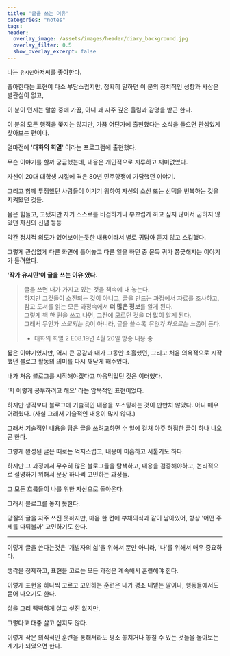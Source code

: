 ```yaml
---
title: "글을 쓰는 이유"
categories: "notes"
tags:
header:
  overlay_image: /assets/images/header/diary_background.jpg
  overlay_filter: 0.5
  show_overlay_excerpt: false
---
```


나는 `유시민`아저씨를 좋아한다.

좋아한다는 표현이 다소 부담스럽지만, 정확히 말하면 이 분의 정치적인 성향과 사상은 별관심이 없고,

이 분이 던지는 말씀 중에 가끔, 아니 꽤 자주 깊은 울림과 감명을 받곤 한다.

이 분의 모든 행적을 쫓지는 않지만, 가끔 어딘가에 출현했다는 소식을 들으면 관심있게 찾아보는 편이다.

얼마전에 '**대화의 희열**' 이라는 프로그램에 출현했다.

무슨 이야기를 할까 궁금했는데, 내용은 개인적으로 지루하고 재미없었다.

자신이 20대 대학생 시절에 겪은 80년 민주항쟁에 가담했던 이야기. 

그리고 함께 투쟁했던 사람들이 이기기 위하여 자신의 소신 또는 선택을 번복하는 것을 지켜봤던 것들.

몸은 힘들고, 고됐지만 자기 스스로를 비겁하거나 부끄럽게 하고 싶지 않아서 굽히지 않았던 자신의 신념 등등

약간 정치적 의도가 있어보이는듯한 내용이라서 별로 귀담아 듣지 않고 스킵했다.

그렇게 관심없게 다른 화면에 틀어놓고 다른 일을 하던 중 문득 귀가 쫑긋해지는 이야기가 들려왔다.

**'작가 유시민'이 글을 쓰는 이유 였다.**

> 글을 쓰면 내가 가지고 있는 것을 책속에 내 놓는다. <br/>
> 하지만 그것들이 소진되는 것이 아니고, 글을 만드는 과정에서 자료를 조사하고, 참고 도서를 읽는 모든 과정속에서 **더 많은 정보**를 알게 된다. <br/>
> 그렇게 책 한 권을 쓰고 나면, 그전에 모르던 것을 더 많이 알게 된다. <br/>
> 그래서 무언가 *소모되는 것*이 아니라, 글을 쓸수록 *무언가 차오르는 느낌*이 든다. <br/>
> - 대화의 희열 2 E08.19년 4월 20일 방송 내용 중

짧은 이야기였지만, 역시 큰 공감과 내가 그동안 소홀했던, 그리고 처음 의욕적으로 시작했던 블로그 활동의 의미를 다시 깨닫게 해주었다.

내가 처음 블로그를 시작해야겠다고 마음먹었던 것은 이러했다.

'저 이렇게 공부하려고 해요' 라는 암묵적인 표현이었다.

하지만 생각보다 블로그에 기술적인 내용을 포스팅하는 것이 만만치 않았다. 아니 매우 어려웠다. (사실 그래서 기술적인 내용이 많지 않다.)

그래서 기술적인 내용을 담은 글을 쓰려고하면 수 일에 걸쳐 아주 허접한 글이 하나 나오곤 한다.

그렇게 완성된 글은 때로는 억지스럽고, 내용이 미흡하고 서툴기도 하다.

하지만 그 과정에서 무수히 많은 블로그들을 탐색하고, 내용을 검증해야하고, 논리적으로 설명하기 위해서 문장 하나씩 고민하는 과정들.

그 모든 흐름들이 나를 위한 자산으로 돌아온다.

그래서 블로그를 놓지 못한다.

양질의 글을 자주 쓰진 못하지만, 마음 한 켠에 부채의식과 같이 남아있어, 항상 '어떤 주제를 다뤄볼까' 고민하기도 한다.

---

이렇게 글을 쓴다는것은 '개발자의 삶'을 위해서 뿐만 아니라, '나'를 위해서 매우 중요하다.

생각을 정제하고, 표현을 고르는 모든 과정은 계속해서 훈련해야 한다.

이렇게 표현을 하나씩 고르고 고민하는 훈련은 내가 평소 내뱉는 말이나, 행동들에서도 묻어 나오기도 한다.

삶을 그리 빡빡하게 살고 싶진 않지만,

그렇다고 대충 살고 싶지도 않다.

이렇게 작은 의식적인 훈련을 통해서라도 평소 놓치거나 놓칠 수 있는 것들을 돌아보는 계기가 되었으면 한다.